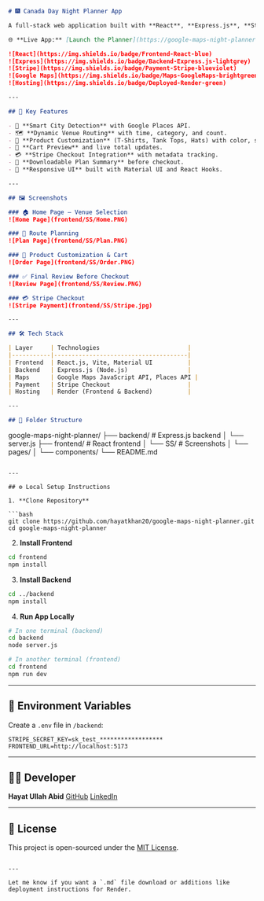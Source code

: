```markdown
# 🎆 Canada Day Night Planner App

A full-stack web application built with **React**, **Express.js**, **Stripe**, and **Google Maps JavaScript API** to help users **plan custom night routes**, **order event merchandise**, and **download their plans** — all in one seamless flow.

🌐 **Live App:** [Launch the Planner](https://google-maps-night-planner-frontend.onrender.com/)

![React](https://img.shields.io/badge/Frontend-React-blue)
![Express](https://img.shields.io/badge/Backend-Express.js-lightgrey)
![Stripe](https://img.shields.io/badge/Payment-Stripe-blueviolet)
![Google Maps](https://img.shields.io/badge/Maps-GoogleMaps-brightgreen)
![Hosting](https://img.shields.io/badge/Deployed-Render-green)

---

## 🧭 Key Features

- 🌆 **Smart City Detection** with Google Places API.
- 🗺️ **Dynamic Venue Routing** with time, category, and count.
- 👕 **Product Customization** (T-Shirts, Tank Tops, Hats) with color, size & quantity.
- 🛒 **Cart Preview** and live total updates.
- 💳 **Stripe Checkout Integration** with metadata tracking.
- 📄 **Downloadable Plan Summary** before checkout.
- 📱 **Responsive UI** built with Material UI and React Hooks.

---

## 🖼️ Screenshots

### 🏠 Home Page – Venue Selection
![Home Page](frontend/SS/Home.PNG)

### 📍 Route Planning
![Plan Page](frontend/SS/Plan.PNG)

### 👕 Product Customization & Cart
![Order Page](frontend/SS/Order.PNG)

### ✅ Final Review Before Checkout
![Review Page](frontend/SS/Review.PNG)

### 💳 Stripe Checkout
![Stripe Payment](frontend/SS/Stripe.jpg)

---

## 🛠 Tech Stack

| Layer     | Technologies                         |
|-----------|--------------------------------------|
| Frontend  | React.js, Vite, Material UI          |
| Backend   | Express.js (Node.js)                 |
| Maps      | Google Maps JavaScript API, Places API |
| Payment   | Stripe Checkout                      |
| Hosting   | Render (Frontend & Backend)          |

---

## 📂 Folder Structure

```

google-maps-night-planner/
├── backend/           # Express.js backend
│   └── server.js
├── frontend/          # React frontend
│   └── SS/            # Screenshots
│   └── pages/
│   └── components/
└── README.md

````

---

## ⚙️ Local Setup Instructions

1. **Clone Repository**

```bash
git clone https://github.com/hayatkhan20/google-maps-night-planner.git
cd google-maps-night-planner
````

2. **Install Frontend**

```bash
cd frontend
npm install
```

3. **Install Backend**

```bash
cd ../backend
npm install
```

4. **Run App Locally**

```bash
# In one terminal (backend)
cd backend
node server.js

# In another terminal (frontend)
cd frontend
npm run dev
```

---

## 🔐 Environment Variables

Create a `.env` file in `/backend`:

```env
STRIPE_SECRET_KEY=sk_test_******************
FRONTEND_URL=http://localhost:5173
```

---

## 👨‍💻 Developer

**Hayat Ullah Abid**
[GitHub](https://github.com/hayatkhan20)
[LinkedIn](https://www.linkedin.com/in/hayatullahabid)

---

## 📝 License

This project is open-sourced under the [MIT License](LICENSE).

```

---

Let me know if you want a `.md` file download or additions like deployment instructions for Render.
```
